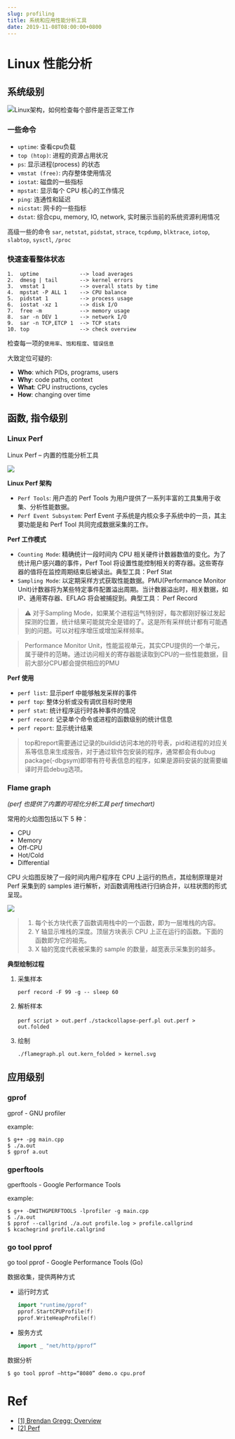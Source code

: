 ```yaml
---
slug: profiling
title: 系统和应用性能分析工具
date: 2019-11-08T08:00:00+0800
---
```

# Linux 性能分析

## 系统级别

![Linux架构，如何检查每个部件是否正常工作](/img/post/2020-03-03-profiling/linux_observability_tools.png)

### 一些命令

- `uptime`: 查看cpu负载
- `top (htop)`: 进程的资源占用状况
- `ps`: 显示进程(process) 的状态
- `vmstat (free)`: 内存整体使用情况
- `iostat`: 磁盘的一些指标
- `mpstat`: 显示每个 CPU 核心的工作情况
- `ping`: 连通性和延迟
- `nicstat`: 网卡的一些指标
- `dstat`: 综合cpu, memory, IO, network, 实时展示当前的系统资源利用情况

高级一些的命令 `sar`, `netstat`, `pidstat`, `strace`, `tcpdump`, `blktrace`, `iotop`, `slabtop`, `sysctl`, `/proc`

### 快速查看整体状态

```
1.  uptime             --> load averages
2.  dmesg | tail       --> kernel errors
3.  vmstat 1           --> overall stats by time
4.  mpstat -P ALL 1    --> CPU balance
5.  pidstat 1          --> process usage
6.  iostat -xz 1       --> disk I/O
7.  free -m            --> memory usage
8.  sar -n DEV 1       --> network I/O
9.  sar -n TCP,ETCP 1  --> TCP stats
10. top                --> check overview
```

检查每一项的`使用率`、`饱和程度`、`错误信息`

大致定位可疑的:
- **Who**: which PIDs, programs, users 
- **Why**: code paths, context 
- **What**: CPU instructions, cycles 
- **How**: changing over time 

## 函数, 指令级别

### Linux Perf

Linux Perf – 内置的性能分析工具

![](/img/post/2020-03-03-profiling/linux-perf.png)

**Linux Perf 架构**
- `Perf Tools`: 用户态的 Perf Tools 为用户提供了一系列丰富的工具集用于收集、分析性能数据。
- `Perf Event Subsystem`: Perf Event 子系统是内核众多子系统中的一员，其主要功能是和 Perf Tool 共同完成数据采集的工作。

**Perf 工作模式**
- `Counting Mode`: 精确统计一段时间内 CPU 相关硬件计数器数值的变化。为了统计用户感兴趣的事件，Perf Tool 将设置性能控制相关的寄存器。这些寄存器的值将在监控周期结束后被读出。典型工具：Perf Stat
- `Sampling Mode`: 以定期采样方式获取性能数据。PMU(Performance Monitor Unit)计数器将为某些特定事件配置溢出周期。当计数器溢出时，相关数据，如 IP、通用寄存器、EFLAG 将会被捕捉到。典型工具： Perf Record

>⚠️
对于Sampling Mode，如果某个进程运气特别好，每次都刚好躲过发起探测的位置，统计结果可能就完全是错的了。这是所有采样统计都有可能遇到的问题。可以对程序增压或增加采样频率。

> Performance Monitor Unit，性能监视单元，其实CPU提供的一个单元，属于硬件的范畴。通过访问相关的寄存器能读取到CPU的一些性能数据，目前大部分CPU都会提供相应的PMU

**Perf 使用**

- `perf list`:   显示perf 中能够触发采样的事件
- `perf top`:    整体分析或没有调优目标时使用
- `perf stat`:   统计程序运行时各种事件的情况
- `perf record`: 记录单个命令或进程的函数级别的统计信息
- `perf report`: 显示统计结果

> top和report需要通过记录的buildid访问本地的符号表，pid和进程的对应关系等信息来生成报告，对于通过软件包安装的程序，通常都会有dubug package(-dbgsym)即带有符号表信息的程序，如果是源码安装的就需要编译时开启debug选项。

### Flame graph

*(perf 也提供了内置的可视化分析工具 perf timechart)*

常用的火焰图包括以下 5 种：
- CPU
- Memory
- Off-CPU
- Hot/Cold
- Differential

CPU 火焰图反映了一段时间内用户程序在 CPU 上运行的热点，其绘制原理是对 Perf 采集到的 samples 进行解析，对函数调用栈进行归纳合并，以柱状图的形式呈现。

![](http://www.brendangregg.com/FlameGraphs/cpu-mysql-updated.svg)

>1. 每个长方块代表了函数调用栈中的一个函数，即为一层堆栈的内容。
>2. Y 轴显示堆栈的深度。顶层方块表示 CPU 上正在运行的函数。下面的函数即为它的祖先。
>3. X 轴的宽度代表被采集的 sample 的数量，越宽表示采集到的越多。

**典型绘制过程**

1. 采集样本

	`perf record -F 99 -g -- sleep 60`

2. 解析样本

	`perf script > out.perf`
	`./stackcollapse-perf.pl out.perf > out.folded`

3. 绘制

	`./flamegraph.pl out.kern_folded > kernel.svg`

## 应用级别

### gprof

gprof - GNU profiler

example:
```shell
$ g++ -pg main.cpp
$ ./a.out
$ gprof a.out
```

### gperftools

gperftools - Google Performance Tools

example:

```shell
$ g++ -DWITHGPERFTOOLS -lprofiler -g main.cpp
$ ./a.out
$ pprof --callgrind ./a.out profile.log > profile.callgrind
$ kcachegrind profile.callgrind
```

### go tool pprof

go tool pprof - Google Performance Tools (Go)

数据收集，提供两种方式

- 运行时方式
  ```go
  import "runtime/pprof"
  pprof.StartCPUProfile(f)
  pprof.WriteHeapProfile(f)
  ```

- 服务方式
  ```go
  import _ "net/http/pprof”
  ```
数据分析
  ```
  $ go tool pprof –http=“8080” demo.o cpu.prof
  ```


# Ref
- [[1] Brendan Gregg: Overview](http://www.brendangregg.com/overview.html)
- [[2] Perf](https://perf.wiki.kernel.org/index.php/Main_Page)

